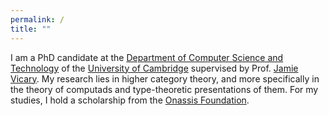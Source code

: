 ```yaml
---
permalink: /
title: ""
---
```


I am a PhD candidate at the [Department of Computer Science and Technology](https://www.cst.cam.ac.uk/) of the [University of Cambridge](https://www.cam.ac.uk/) supervised by Prof. [Jamie Vicary](https://www.cl.cam.ac.uk/~jv258/). My research lies in higher category theory, and more specifically in the theory of computads and type-theoretic presentations of them. For my studies, I hold a scholarship from the [Onassis Foundation](https://www.onassis.org/).